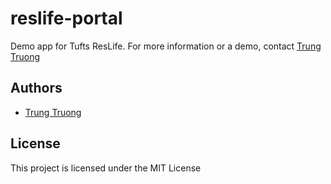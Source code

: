# reslife-portal

Demo app for Tufts ResLife. For more information or a demo, contact [Trung Truong](mailto:ttruong91498@gmail.com)

## Authors

* [Trung Truong](https://github.com/ttrung149)

## License

This project is licensed under the MIT License
